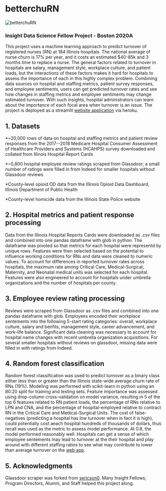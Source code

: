 # betterchuRN
![betterchuRN](link-to-image)
### Insight Data Science Fellow Project - Boston 2020A

This project uses a machine learning approach to predict turnover of registered nurses (RN) at 184 Illinois hospitals. The national average of nurse churn is 17% per year, and it costs an estimated $40-85k and 3 months time to replace a nurse. The general factors related to turnover in hospitals are salary, management style, workplace culture, and patient loads, but the interactions of these factors makes it hard for hospitals to assess the importance of each in this highly complex problem. Combining data sources on hospital and staffing metrics, patient survey responses, and employee sentiments, users can get predicted turnover rates and see how changes in staffing metrics and employee sentiments may change estimated turnover. With such insights, hospital administrators can learn about the importance of each focal area when turnover is an issue. The project is deployed as a streamlit [website application](https://betterchurn.herokuapp.com/) via heroku.

## 1. Datasets

*~20,000 rows of data on hospital and staffing metrics and patient review responses from the 2017--2018 Medicare Hospital Consumer Assessment of Healthcare Providers and Systems (HCAHPS) survey downloaded and collated from Illinois Hospital Report Cards

*~5,800 hospital employee review ratings scraped from Glassdoor; a small number of ratings were filled in from Indeed for       smaller hospitals without Glassdoor reviews

*County-level opioid OD data from the Illinois Opioid Data Dashboard, Illinois Department of Public Health

*County-level homicide data from the Illinois State Police website

## 2. Hospital metrics and patient response processing

Data from the Illinois Hospital Reports Cards were downloaded as .csv files and combined into one pandas dataframe with glob in python. The dataframe was pivoted so that metrics for each hospital were representd by unique rows. Features were then selected based on the potential to influence working conditions for RNs and data were cleaned to numeric values. To account for differences in reported turnover rates across hospitals, the maximum rate among Critical Care, Medical-Surgical, Maternity, and Neonatal medical units was selected for each hospital. Features were also engineered to account for hospitals under umbrella organizations and the number of hospitals per county. 

## 3. Employee review rating processing

Reviews were scraped from Glassdoor as .csv files and combined into one pandas dataframe with glob. Employees encoded their workplace sentements into the following 5-start rating categories: overall, workplace culture, salary and benfits, management style, career advancement, and work-life balance. Significant data cleaning was necessary to account for hospital name changes with recent umbrella organization acquisitions. For several smaller hospitals without reviews on glassdoor, missing data were filled in with ratings from Indeed.

## 4. Random forest classification

Random forest classification was used to predict turnover as a binary class either less than or greater than the Illinois state-wide average churn rate of RNs (19%). Modeling was performed with scikit-learn in python using an 80:20 split for training and testing sets. Feature importance was assessed using drop-column cross-validation on model variance, resulting in 5 of the top 6 features related to RN patient loads, the percentage of RNs relative to LPN and CNA, and the percentage of hospital-employed relative to contract RN in the Critical Care and Medical-Surgical Units. The cost of false-negatives (predicting a hospital has low turnover when in fact it is high), could potentially cost aeach hospital hundreds of thousands of dollars, thus recall was used as the metric to assess model performance. At 0.8, the model performed reasonably well. Hospitals can get a sense of which employee sentements may lead to turnover at the their hospital and play around with different staffing ratios to see what may contribute to lower than average turnover on the [web app](https://betterchurn.herokuapp.com/).

## 5. Acknowledgments

Glassdoor scraper was forked from [sericson0](https://github.com/sericson0).
Many Insight Fellows, Program Directors, Alumni, and Staff helped this project along.
